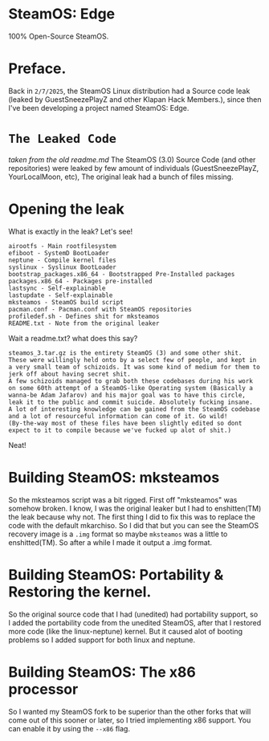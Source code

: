 # SteamOS: Edge
100% Open-Source SteamOS.

# Preface.
Back in `2/7/2025`, the SteamOS Linux distribution had a Source code leak (leaked by GuestSneezePlayZ and other Klapan Hack Members.), since then I've been developing a project named SteamOS: Edge.

# `The Leaked Code`
*taken from the old readme.md*
The SteamOS (3.0) Source Code (and other repositories) were leaked by few amount of individuals (GuestSneezePlayZ, YourLocalMoon, etc), The original leak had a bunch of files missing.

# Opening the leak
What is exactly in the leak? Let's see!
```
airootfs - Main rootfilesystem
efiboot - SystemD BootLoader
neptune - Compile kernel files
syslinux - Syslinux BootLoader
bootstrap_packages.x86_64 - Bootstrapped Pre-Installed packages
packages.x86_64 - Packages pre-installed
lastsync - Self-explainable
lastupdate - Self-explainable
mksteamos - SteamOS build script
pacman.conf - Pacman.conf with SteamOS repositories
profiledef.sh - Defines shit for mksteamos
README.txt - Note from the original leaker
```
Wait a readme.txt? what does this say?
```
steamos_3.tar.gz is the entirety SteamOS (3) and some other shit.
These were willingly held onto by a select few of people, and kept in a very small team of schizoids. It was some kind of medium for them to jerk off about having secret shit.
A few schizoids managed to grab both these codebases during his work on some 60th attempt of a SteamOS-like Operating system (Basically a wanna-be Adam Jafarov) and his major goal was to have this circle, leak it to the public and commit suicide. Absolutely fucking insane.
A lot of interesting knowledge can be gained from the SteamOS codebase and a lot of resourceful information can come of it. Go wild!
(By-the-way most of these files have been slightly edited so dont expect to it to compile because we've fucked up alot of shit.)
```
Neat!

# Building SteamOS: mksteamos
So the mksteamos script was a bit rigged.
First off "mksteamos" was somehow broken. I know, I was the original leaker but I had to enshitten(TM) the leak because why not.
The first thing I did to fix this was to replace the code with the default mkarchiso. So I did that but you can see the SteamOS recovery image is a `.img` format so maybe `mksteamos` was a little to enshitted(TM). So after a while I made it output a .img format.

# Building SteamOS: Portability & Restoring the kernel.
So the original source code that I had (unedited) had portability support, so
I added the portability code from the unedited SteamOS, after that I restored more code (like the linux-neptune) kernel. But it caused alot of booting problems so I added support for both linux and neptune.

# Building SteamOS: The x86 processor
So I wanted my SteamOS fork to be superior than the other forks that will come out of this sooner or later, so I tried implementing x86 support. You can enable it by using the `--x86` flag.